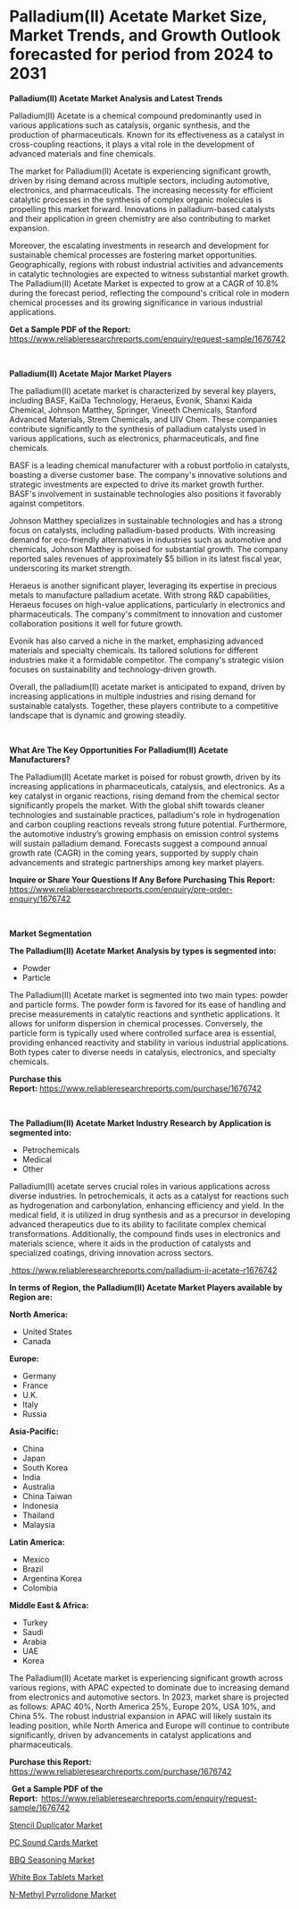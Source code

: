 <p><h1>Palladium(II) Acetate Market Size, Market Trends, and Growth Outlook forecasted for period from 2024 to 2031</h1></p><p><strong>Palladium(II) Acetate Market Analysis and Latest Trends</strong></p>
<p><p>Palladium(II) Acetate is a chemical compound predominantly used in various applications such as catalysis, organic synthesis, and the production of pharmaceuticals. Known for its effectiveness as a catalyst in cross-coupling reactions, it plays a vital role in the development of advanced materials and fine chemicals. </p><p>The market for Palladium(II) Acetate is experiencing significant growth, driven by rising demand across multiple sectors, including automotive, electronics, and pharmaceuticals. The increasing necessity for efficient catalytic processes in the synthesis of complex organic molecules is propelling this market forward. Innovations in palladium-based catalysts and their application in green chemistry are also contributing to market expansion.</p><p>Moreover, the escalating investments in research and development for sustainable chemical processes are fostering market opportunities. Geographically, regions with robust industrial activities and advancements in catalytic technologies are expected to witness substantial market growth. The Palladium(II) Acetate Market is expected to grow at a CAGR of 10.8% during the forecast period, reflecting the compound's critical role in modern chemical processes and its growing significance in various industrial applications.</p></p>
<p><strong>Get a Sample PDF of the Report:&nbsp;</strong> <a href="https://www.reliableresearchreports.com/enquiry/request-sample/1676742?utm_campaign=8&utm_medium=2&utm_source=Github&utm_content=ia&utm_term=30092024&utm_id=palladiumii-acetate">https://www.reliableresearchreports.com/enquiry/request-sample/1676742</a></p>
<p>&nbsp;</p>
<p><strong>Palladium(II) Acetate Major Market Players</strong></p>
<p><p>The palladium(II) acetate market is characterized by several key players, including BASF, KaiDa Technology, Heraeus, Evonik, Shanxi Kaida Chemical, Johnson Matthey, Springer, Vineeth Chemicals, Stanford Advanced Materials, Strem Chemicals, and UIV Chem. These companies contribute significantly to the synthesis of palladium catalysts used in various applications, such as electronics, pharmaceuticals, and fine chemicals.</p><p>BASF is a leading chemical manufacturer with a robust portfolio in catalysts, boasting a diverse customer base. The company's innovative solutions and strategic investments are expected to drive its market growth further. BASF's involvement in sustainable technologies also positions it favorably against competitors.</p><p>Johnson Matthey specializes in sustainable technologies and has a strong focus on catalysts, including palladium-based products. With increasing demand for eco-friendly alternatives in industries such as automotive and chemicals, Johnson Matthey is poised for substantial growth. The company reported sales revenues of approximately $5 billion in its latest fiscal year, underscoring its market strength.</p><p>Heraeus is another significant player, leveraging its expertise in precious metals to manufacture palladium acetate. With strong R&D capabilities, Heraeus focuses on high-value applications, particularly in electronics and pharmaceuticals. The company's commitment to innovation and customer collaboration positions it well for future growth.</p><p>Evonik has also carved a niche in the market, emphasizing advanced materials and specialty chemicals. Its tailored solutions for different industries make it a formidable competitor. The company's strategic vision focuses on sustainability and technology-driven growth.</p><p>Overall, the palladium(II) acetate market is anticipated to expand, driven by increasing applications in multiple industries and rising demand for sustainable catalysts. Together, these players contribute to a competitive landscape that is dynamic and growing steadily.</p></p>
<p>&nbsp;</p>
<p><strong>What Are The Key Opportunities For Palladium(II) Acetate Manufacturers?</strong></p>
<p><p>The Palladium(II) Acetate market is poised for robust growth, driven by its increasing applications in pharmaceuticals, catalysis, and electronics. As a key catalyst in organic reactions, rising demand from the chemical sector significantly propels the market. With the global shift towards cleaner technologies and sustainable practices, palladium's role in hydrogenation and carbon coupling reactions reveals strong future potential. Furthermore, the automotive industry’s growing emphasis on emission control systems will sustain palladium demand. Forecasts suggest a compound annual growth rate (CAGR) in the coming years, supported by supply chain advancements and strategic partnerships among key market players.</p></p>
<p><strong>Inquire or Share Your Questions If Any Before Purchasing This Report:</strong> <a href="https://www.reliableresearchreports.com/enquiry/pre-order-enquiry/1676742?utm_campaign=8&utm_medium=2&utm_source=Github&utm_content=ia&utm_term=30092024&utm_id=palladiumii-acetate">https://www.reliableresearchreports.com/enquiry/pre-order-enquiry/1676742</a></p>
<p>&nbsp;</p>
<p><strong>Market Segmentation</strong></p>
<p><strong>The Palladium(II) Acetate Market Analysis by types is segmented into:</strong></p>
<p><ul><li>Powder</li><li>Particle</li></ul></p>
<p><p>The Palladium(II) Acetate market is segmented into two main types: powder and particle forms. The powder form is favored for its ease of handling and precise measurements in catalytic reactions and synthetic applications. It allows for uniform dispersion in chemical processes. Conversely, the particle form is typically used where controlled surface area is essential, providing enhanced reactivity and stability in various industrial applications. Both types cater to diverse needs in catalysis, electronics, and specialty chemicals.</p></p>
<p><strong>Purchase this Report:&nbsp;</strong><a href="https://www.reliableresearchreports.com/purchase/1676742?utm_campaign=8&utm_medium=2&utm_source=Github&utm_content=ia&utm_term=30092024&utm_id=palladiumii-acetate">https://www.reliableresearchreports.com/purchase/1676742</a></p>
<p>&nbsp;</p>
<p><strong>The Palladium(II) Acetate Market Industry Research by Application is segmented into:</strong></p>
<p><ul><li>Petrochemicals</li><li>Medical</li><li>Other</li></ul></p>
<p><p>Palladium(II) acetate serves crucial roles in various applications across diverse industries. In petrochemicals, it acts as a catalyst for reactions such as hydrogenation and carbonylation, enhancing efficiency and yield. In the medical field, it is utilized in drug synthesis and as a precursor in developing advanced therapeutics due to its ability to facilitate complex chemical transformations. Additionally, the compound finds uses in electronics and materials science, where it aids in the production of catalysts and specialized coatings, driving innovation across sectors.</p></p>
<p><a href="https://www.reliableresearchreports.com/palladium-ii-acetate-r1676742?utm_campaign=8&utm_medium=2&utm_source=Github&utm_content=ia&utm_term=30092024&utm_id=palladiumii-acetate">&nbsp;https://www.reliableresearchreports.com/palladium-ii-acetate-r1676742</a></p>
<p><strong>In terms of Region, the Palladium(II) Acetate Market Players available by Region are:</strong></p>
<p>
    <p> <strong> North America: </strong>
        <ul>
            <li>United States</li>
            <li>Canada</li>
        </ul>
        </p> 
    <p> <strong> Europe: </strong>
        <ul>
            <li>Germany</li>
            <li>France</li>
            <li>U.K.</li>
            <li>Italy</li>
            <li>Russia</li>
        </ul>
        </p> 
    <p> <strong> Asia-Pacific: </strong>
        <ul>
            <li>China</li>
            <li>Japan</li>
            <li>South Korea</li>
            <li>India</li>
            <li>Australia</li>
            <li>China Taiwan</li>
            <li>Indonesia</li>
            <li>Thailand</li>
            <li>Malaysia</li>
        </ul>
        </p> 
    <p> <strong> Latin America: </strong>
        <ul>
            <li>Mexico</li>
            <li>Brazil</li>
            <li>Argentina Korea</li>
            <li>Colombia</li>
        </ul>
        </p> 
    <p> <strong> Middle East & Africa: </strong>
        <ul>
            <li>Turkey</li>
            <li>Saudi</li>
            <li>Arabia</li>
            <li>UAE</li>
            <li>Korea</li>
        </ul>
    </p>
    </p>
<p><p>The Palladium(II) Acetate market is experiencing significant growth across various regions, with APAC expected to dominate due to increasing demand from electronics and automotive sectors. In 2023, market share is projected as follows: APAC 40%, North America 25%, Europe 20%, USA 10%, and China 5%. The robust industrial expansion in APAC will likely sustain its leading position, while North America and Europe will continue to contribute significantly, driven by advancements in catalyst applications and pharmaceuticals.</p></p>
<p><strong>Purchase this Report: </strong><a href="https://www.reliableresearchreports.com/purchase/1676742?utm_campaign=8&utm_medium=2&utm_source=Github&utm_content=ia&utm_term=30092024&utm_id=palladiumii-acetate">https://www.reliableresearchreports.com/purchase/1676742</a></p>
<p>&nbsp;<strong>Get a Sample PDF of the Report:&nbsp;&nbsp;</strong><a href="https://www.reliableresearchreports.com/enquiry/request-sample/1676742?utm_campaign=8&utm_medium=2&utm_source=Github&utm_content=ia&utm_term=30092024&utm_id=palladiumii-acetate">https://www.reliableresearchreports.com/enquiry/request-sample/1676742</a></p>
<p><strong></strong></p>
<p><p><a href="https://issuu.com/reportprime-2/docs/stencil-duplicator-market-size-2030_84cb65700a5007?utm_campaign=8&utm_medium=2&utm_source=Github&utm_content=ia&utm_term=30092024&utm_id=palladiumii-acetate">Stencil Duplicator Market</a></p><p><a href="https://www.linkedin.com/pulse/pc-sound-cards-market-outlook-share-analysis-growth-trends-eu6uf?utm_campaign=8&utm_medium=2&utm_source=Github&utm_content=ia&utm_term=30092024&utm_id=palladiumii-acetate">PC Sound Cards Market</a></p><p><a href="https://www.linkedin.com/pulse/global-bbq-seasoning-market-size-share-analysis-product-9wlcf?utm_campaign=8&utm_medium=2&utm_source=Github&utm_content=ia&utm_term=30092024&utm_id=palladiumii-acetate">BBQ Seasoning Market</a></p><p><a href="https://issuu.com/reportprime-2/docs/white-box-tablets-market-size-2030._967c81f6a4b05b?utm_campaign=8&utm_medium=2&utm_source=Github&utm_content=ia&utm_term=30092024&utm_id=palladiumii-acetate">White Box Tablets Market</a></p><p><a href="https://github.com/angelajermaine/Market-Research-Report-List-5/blob/main/n-methyl-pyrrolidone-market.md?utm_campaign=8&utm_medium=2&utm_source=Github&utm_content=ia&utm_term=30092024&utm_id=palladiumii-acetate">N-Methyl Pyrrolidone Market</a></p></p>